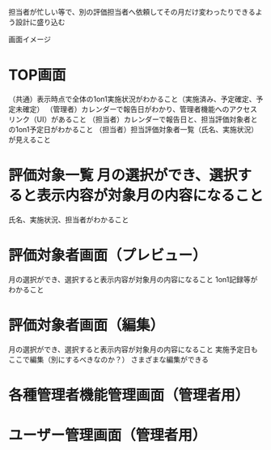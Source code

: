 担当者が忙しい等で、別の評価担当者へ依頼してその月だけ変わったりできるよう設計に盛り込む

画面イメージ
# TOP画面
（共通）表示時点で全体の1on1実施状況がわかること（実施済み、予定確定、予定未確定）
（管理者）カレンダーで報告日がわかり、管理者機能へのアクセスリンク（UI）があること
（担当者）カレンダーで報告日と、担当評価対象者との1on1予定日がわかること
（担当者）担当評価対象者一覧（氏名、実施状況）が見えること

# 評価対象一覧 月の選択ができ、選択すると表示内容が対象月の内容になること
氏名、実施状況、担当者がわかること

# 評価対象者画面（プレビュー）
月の選択ができ、選択すると表示内容が対象月の内容になること
1on1記録等がわかること

# 評価対象者画面（編集）
月の選択ができ、選択すると表示内容が対象月の内容になること
実施予定日もここで編集（別にするべきなのか？）
さまざまな編集ができる

# 各種管理者機能管理画面（管理者用）
# ユーザー管理画面（管理者用）
